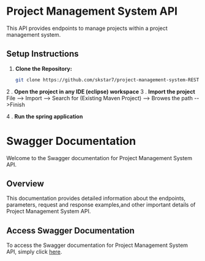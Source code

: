 # Project Management System API

This API provides endpoints to manage projects within a project management system.

## Setup Instructions

1. **Clone the Repository:**
   ```bash
   git clone https://github.com/skstar7/project-management-system-REST-API.git
2 . **Open the project in any IDE (eclipse) workspace**
3 . **Import the project**
  File --> Import --> Search for (Existing Maven Project) --> Browes the path -->Finish

4 . **Run the spring application**



# Swagger Documentation

Welcome to the Swagger documentation for Project Management System API.

## Overview

This documentation provides detailed information about the endpoints, parameters, request and response examples,and other important details of Project Management System API.

## Access Swagger Documentation

To access the Swagger documentation for Project Management System API, simply click [here](http://localhost:8080/swagger-ui/index.html). 
